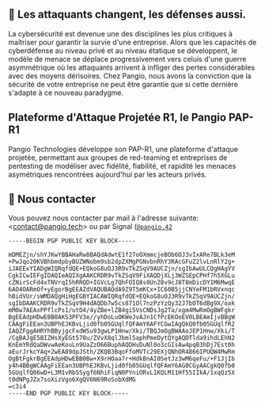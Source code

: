 ## 🤔 Les attaquants changent, les défenses aussi.

La cybersécurité est devenue une des disciplines les plus critiques à maîtriser pour garantir la survie d'une entreprise. Alors que les capacités de cyberdéfense au niveau privé et au niveau étatique se développent, le modèle de menace se déplace progressivement vers celuis d'une guerre asymmétrique où les attaquants arrivent à infliger des pertes considérables avec des moyens dérisoires. Chez Pangio, nous avons la conviction que la sécurité de votre entreprise ne peut être garantie que si cette dernière s'adapte à ce nouveau paradygme.

## Plateforme d'Attaque Projetée R1, le Pangio PAP-R1

Pangio Technologies développe son PAP-R1, une plateforme d'attaque projetée, permettant aux groupes de red-teaming et entreprises de pentesting de modéliser avec fidélité, fiabilité, et rapidité les menaces asymétriques rencontrées aujourd'hui par les acteurs privés.

## 📝 Nous contacter

Vous pouvez nous contacter par mail à l'adresse suivante: <[contact@pangio.tech](mailto:contact@pangio.tech)> ou par Signal ([`@pangio.42`](https://signal.me/#eu/V4_HWoR8QgkXqY2bUVRpRP31z7I7GYPvhb3PaSHIqpu9MDI32qtG8L03nywRktLg)

```
-----BEGIN PGP PUBLIC KEY BLOCK-----

mDMEZjn/shYJKwYBBAHaRw8BAQdAdwtE1f27oOXmmcjeBOb6OJ3vIxARe7BLk3eM
+PwJqo20KVBhbmdpbyBUZWNobm9sb2dpZXMgPGNvbnRhY3RAcGFuZ2lvLnRlY2g+
iJAEExYIADgWIQRqfdQE+EQkoG8uOJ3R9vTkZSqV9AUCZjn/sgIbAwULCQgHAgYV
CgkICwIEFgIDAQIeAQIXgAAKCRDR9vTkZSqV9FiXAQDjXLj3WZSEpCPHf7h5XGLu
cZNirScFd4xTNVrqI5hRRQD+IGVcLg7QhFOIQ8s0UnZ8v9cJ8T8mDicDY1M6MwqE
6AO4OARmOf+yEgorBgEEAZdVAQUBAQdA9Z9T5mKCx+IC60B5jjCNYeFM1bRVxnqc
hBidVUr/sWMDAQgHiHgEGBYIACAWIQRqfdQE+EQkoG8uOJ3R9vTkZSqV9AUCZjn/
sgIbDAAKCRDR9vTkZSqV9H4dAQDb7w5cs871Ol7nzPzYzQy32J7bOT6dBg9X/oak
mM0w7AEAxPPflcPs1/utO4/4yZBe+lZB4gi5VsCNDsJg2Ta/xgm4MwRmOgBWFgkr
BgEEAdpHDwEBB0AKS3PFV3e//yhDoLuOKWeJvAJn1CfPcEKOoEV0LBEAmIjvBBgW
CAAgFiEEan3UBPhEJKBvLjid0fb05GUqlfQFAmY6AFYCGwIAgQkQ0fb05GUqlfR2
IAQZFggAHRYhBByjgcFxdWSu93gwLP1Hnw/Xki/TBQJmOgBWAAoJEP1Hnw/Xki/T
/CgBAJgE5BIZHsXyEGt570u/ZVvX8qlJbml5aphPmeDytQYgAQDTlda9ihdLEhN2
KnEmYRdQaDWvwAeKouLn9UaZzO66BuphAQDHvDuNl0o3cGIsAw4pqB3hDj7Est0h
aEurJrkcYAq+2wEA89dpJSth/ZKQB3BqoFfoMVTc29EXjQNhOR4866IPUQW4MwRm
OgBtFgkrBgEEAdpHDwEBB0Bw+X9rHOaa7r+HdkBnAI0SetJz3wM6qeFu/+F1JjIb
y4h4BBgWCAAgFiEEan3UBPhEJKBvLjid0fb05GUqlfQFAmY6AG0CGyAACgkQ0fb0
5GUqlfQ06wD+L3M1vRbSSygf6NhiFiqN0PYniORvL1KQLM11Hf55IIkA/1xqQz5X
t0dNPgJZx7soXizVgo6XgQV6N69RoSobXdMG
=c3i4
-----END PGP PUBLIC KEY BLOCK-----
```
